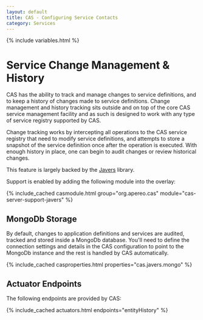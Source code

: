 ```yaml
---
layout: default
title: CAS - Configuring Service Contacts
category: Services
---
```


{% include variables.html %}

# Service Change Management & History

CAS has the ability to track and manage changes to service definitions, 
and to keep a history of changes made to service definitions. Change management and history
tracking sits outside and on top of the core CAS service management facility and as such is designed
to work with any type of service registry supported by CAS. 

Change tracking works by intercepting all operations to the CAS service registry that need to 
modify service definitions, and attempts to store a snapshot of the service definition once after 
the operation is executed. With enough history in place, one can begin to audit changes or review
historical changes. 

This feature is largely backed by the [Javers](https://javers.org/) library.

Support is enabled by adding the following module into the overlay:

{% include_cached casmodule.html group="org.apereo.cas" module="cas-server-support-javers" %}

## MongoDb Storage

By default, changes to application definitions and services are audited, tracked and stored
inside a MongoDb database. You'll need to define the connection settings and details in the CAS 
configuration to point to the MongoDb instance and the rest is handled by CAS automatically.

{% include_cached casproperties.html properties="cas.javers.mongo" %}

## Actuator Endpoints

The following endpoints are provided by CAS:

{% include_cached actuators.html endpoints="entityHistory" %}
